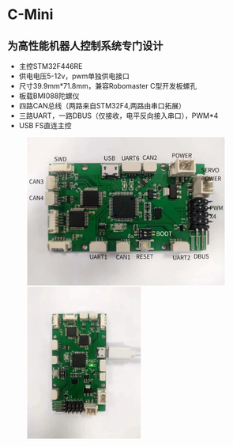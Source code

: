 # C-Mini

## 为高性能机器人控制系统专门设计

* 主控STM32F446RE
* 供电电压5-12v，pwm单独供电接口
* 尺寸39.9mm*71.8mm，兼容Robomaster C型开发板螺孔
* 板载BMI088陀螺仪
* 四路CAN总线（两路来自STM32F4,两路由串口拓展）
* 三路UART，一路DBUS（仅接收，电平反向接入串口），PWM*4
* USB FS直连主控

<figure class="third">
<img src="../img/C-MINI-1.jpg" width=400/>
<img src="../img/C-MINI-2.jpg" width=230/>
</figure>
